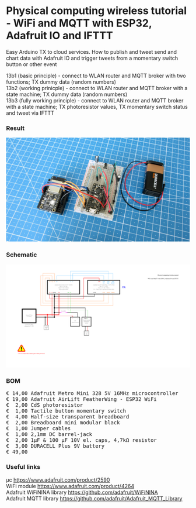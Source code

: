 # Physical computing wireless tutorial - WiFi and MQTT with ESP32, Adafruit IO and IFTTT

Easy Arduino TX to cloud services. How to publish and tweet       send and chart data with Adafruit IO and trigger tweets from a momentary switch button or other event

13b1 (basic principle) - connect to WLAN router and MQTT broker with two functions; TX dummy data (random numbers)  
13b2 (working prinicple) - connect to WLAN router and MQTT broker with a state machine; TX dummy data (random numbers)  
13b3 (fully working principle) - connect to WLAN router and MQTT broker with a state machine; TX photoresistor values, TX momentary switch status and tweet via IFTTT

### Result

![](Assets/13b%20result.jpg)

### Schematic

![](Assets/13b%20schematic.png)

### BOM

<pre>
€ 14,00 Adafruit Metro Mini 328 5V 16MHz microcontroller
€ 19,00 Adafruit AirLift FeatherWing - ESP32 WiFi
€  2,00 CdS photoresistor
€  1,00 Tactile button momentary switch
€  4,00 Half-size transparent breadboard
€  2,00 Breadboard mini modular black
€  1,00 Jumper cables
€  1,00 2,1mm DC barrel-jack
€  2,00 1µF & 100 µF 10V el. caps, 4,7kΩ resistor
€  3,00 DURACELL Plus 9V battery
€ 49,00
</pre>  

### Useful links

μc https://www.adafruit.com/product/2590  
WiFi module https://www.adafruit.com/product/4264  
Adafruit WiFiNINA library https://github.com/adafruit/WiFiNINA  
Adafruit MQTT library https://github.com/adafruit/Adafruit_MQTT_Library  
